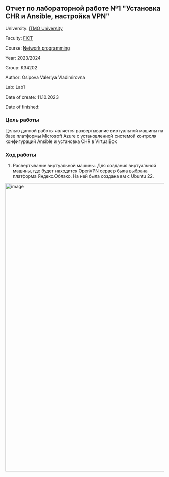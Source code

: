 ## Отчет по лабораторной работе №1 "Установка CHR и Ansible, настройка VPN"

University: [ITMO University](https://itmo.ru/ru/)

Faculty: [FICT](https://fict.itmo.ru)

Course: [Network programming](https://github.com/itmo-ict-faculty/network-programming)

Year: 2023/2024

Group: K34202

Author: Osipova Valeriya Vladimirovna

Lab: Lab1

Date of create: 11.10.2023

Date of finished: 

### Цель работы
Целью данной работы является развертывание виртуальной машины на базе платформы Microsoft Azure с установленной системой контроля конфигураций Ansible и установка CHR в VirtualBox

### Ход работы
1. Расвертывание виртуальной машины.
Для создания виртуальной машины, где будет находится OpenVPN сервер была выбрана платформа Яндекс.Облако. На ней была создана вм с Ubuntu 22.
<img width="913" alt="image" src="https://github.com/Valeriya-Osipova/2023_2024-network_programming-k34202-osipova_v_v/assets/64967406/618bca49-c5f5-459e-b02f-1aa17e5123e8">
